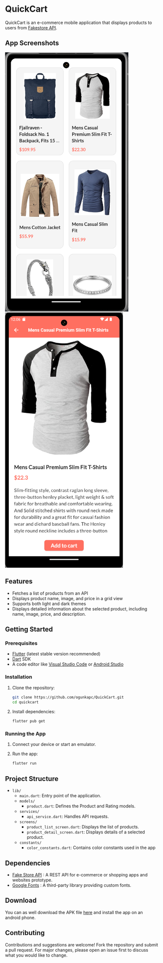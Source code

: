 # QuickCart

QuickCart is an e-commerce mobile application that displays products to users from [Fakestore API](https://fakestoreapi.com/product).

## App Screenshots

![Product list](screenshots/quickCart_product_list.png)  ![Product detail](screenshots/quickCart_product_detail.png)

## Features

- Fetches a list of products from an API
- Displays product name, image, and price in a grid view
- Supports both light and dark themes
- Displays detailed information about the selected product, including name, image, price, and description.

## Getting Started

### Prerequisites

- [Flutter](https://flutter.dev/docs/get-started/install) (latest stable version recommended)
- [Dart](https://dart.dev/get-dart) SDK
- A code editor like [Visual Studio Code](https://code.visualstudio.com/) or [Android Studio](https://developer.android.com/studio)

### Installation

1. Clone the repository:

    ```sh
    git clone https://github.com/ogunkapc/QuickCart.git
    cd quickcart
    ```

2. Install dependencies:

    ```sh
    flutter pub get
    ```

### Running the App

1. Connect your device or start an emulator.

2. Run the app:

    ```sh
    flutter run
    ```

## Project Structure

- `lib/`
  - `main.dart`: Entry point of the application.
  - `models/`
    - `product.dart`: Defines the Product and Rating models.
  - `services/`
    - `api_service.dart`: Handles API requests.
  - `screens/`
    - `product_list_screen.dart`: Displays the list of products.
    - `product_detail_screen.dart`: Displays details of a selected product.
  - `constants/`
    - `color_constants.dart`: Contains color constants used in the app

## Dependencies

- [Fake Store API](https://fakestoreapi.com/product) : A REST API for e-commerce or shopping apps and websites prototype.
- [Google Fonts](https://pub.dev/packages/google_fonts) : A third-party library providing custom fonts.

## Download

You can as well download the APK file [here](https://drive.google.com/file/d/1QxT2QAWRHbEhQPtv-I7my96eD7_II_sz/view?usp=sharing) and install the app on an android phone.

## Contributing

Contributions and suggestions are welcome! Fork the repository and submit a pull request. For major changes, please open an issue first to discuss what you would like to change.
